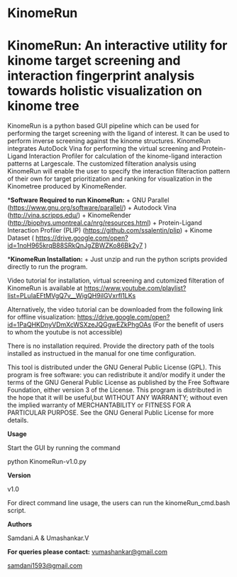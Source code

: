 # KinomeRun

# KinomeRun: An interactive utility for kinome target screening and interaction fingerprint analysis towards holistic visualization on kinome tree 

KinomeRun is a python based GUI pipeline which can be used for performing the target screening with the ligand of interest. It can be used to perform inverse screening against the kinome structures. KinomeRun integrates AutoDock Vina for performing the virtual screening and Protein-Ligand Interaction Profiler for calculation of the kinome-ligand interaction patterns at Largescale. The customized filteration analysis using KinomeRun will enable the user to specify the interaction filteraction pattern of their own for target prioritization and ranking for visualization in the Kinometree produced by KinomeRender.


***Software Required to run KinomeRun:**
    + GNU Parallel (https://www.gnu.org/software/parallel/)
    + Autodock Vina (http://vina.scripps.edu/)
    + KinomeRender (http://biophys.umontreal.ca/nrg/resources.html)
    + Protein-Ligand Interaction Profiler (PLIP) (https://github.com/ssalentin/plip)
    + Kinome Dataset
( https://drive.google.com/open?id=1noH965krqB88SRkQnJgZBWZKo86Bk2y7 )

***KinomeRun Installation:**
    + Just unzip and run the python scripts provided directly to run the program. 

Video tutorial for installation, virtual screening and cutomized filteration of KinomeRun is available at https://www.youtube.com/playlist?list=PLuIaEFtMVgQ7v__WigQH9ilGVxrfI1LKs

Alternatively, the video tutorial can be downloaded from the following link for offline visualization: https://drive.google.com/open?id=1PaQHKDnyVDmXcWSXzeJQGgwEZkPhgOAs   (For the benefit of users to whom the youtube is not accessible)

  There is no installation required. Provide the directory path of the tools installed as instructued in the manual for one time configuration. 

This tool is distributed under the GNU General Public License (GPL). This program is free software: you can redistribute it and/or modify it under the terms of the GNU General Public License as published by the Free Software Foundation, either version 3 of the License. This program is distributed in the hope that it will be useful,but WITHOUT ANY WARRANTY; without even the implied warranty of MERCHANTABILITY or FITNESS FOR A PARTICULAR PURPOSE. See the GNU General Public License for more details.

**Usage**

Start the GUI by running the command 

python KinomeRun-v1.0.py

**Version**

v1.0

For direct command line usage, the users can run the kinomeRun_cmd.bash script.

**Authors**

Samdani.A & Umashankar.V

**For queries please contact:**
vumashankar@gmail.com

samdani1593@gmail.com

